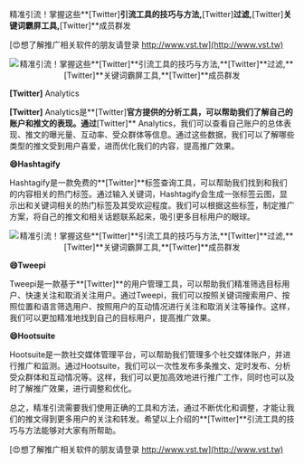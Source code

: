 精准引流！掌握这些**[Twitter]**引流工具的技巧与方法,**[Twitter]**过滤,**[Twitter]**关键词霸屏工具,**[Twitter]**成员群发

[😍想了解推广相关软件的朋友请登录 http://www.vst.tw](http://www.vst.tw)

 <center><img src="https://vst.tw/MP4/tuiguang/png/7.png" alt="精准引流！掌握这些**[Twitter]**引流工具的技巧与方法,**[Twitter]**过滤,**[Twitter]**关键词霸屏工具,**[Twitter]**成员群发"></center>

**[Twitter]** Analytics

**[Twitter]** Analytics是**[Twitter]**官方提供的分析工具，可以帮助我们了解自己的账户和推文的表现。通过**[Twitter]** Analytics，我们可以查看自己账户的总体表现、推文的曝光量、互动率、受众群体等信息。通过这些数据，我们可以了解哪些类型的推文受到用户喜爱，进而优化我们的内容，提高推广效果。

**😄Hashtagify**

Hashtagify是一款免费的**[Twitter]**标签查询工具，可以帮助我们找到和我们的内容相关的热门标签。通过输入关键词，Hashtagify会生成一张标签云图，显示出和关键词相关的热门标签及其受欢迎程度。我们可以根据这些标签，制定推广方案，将自己的推文和相关话题联系起来，吸引更多目标用户的眼球。

 <center><img src="https://vst.tw/MP4/tuiguang/png/4.png" alt="精准引流！掌握这些**[Twitter]**引流工具的技巧与方法,**[Twitter]**过滤,**[Twitter]**关键词霸屏工具,**[Twitter]**成员群发"></center>

**😄Tweepi**

Tweepi是一款基于**[Twitter]**的用户管理工具，可以帮助我们精准筛选目标用户、快速关注和取消关注用户。通过Tweepi，我们可以按照关键词搜索用户、按照位置和语言筛选用户、按照用户的互动情况进行关注和取消关注等操作。这样，我们可以更加精准地找到自己的目标用户，提高推广效果。

**😄Hootsuite**

Hootsuite是一款社交媒体管理平台，可以帮助我们管理多个社交媒体账户，并进行推广和监测。通过Hootsuite，我们可以一次性发布多条推文、定时发布、分析受众群体和互动情况等。这样，我们可以更加高效地进行推广工作，同时也可以及时了解推广效果，进行调整和优化。

总之，精准引流需要我们使用正确的工具和方法，通过不断优化和调整，才能让我们的推文得到更多用户的关注和转发。希望以上介绍的**[Twitter]**引流工具的技巧与方法能够对大家有所帮助。

[😍想了解推广相关软件的朋友请登录 http://www.vst.tw](http://www.vst.tw)



